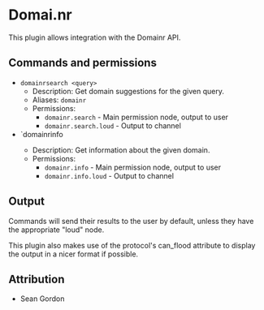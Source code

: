 Domai.nr
===========

This plugin allows integration with the Domainr API.

## Commands and permissions

* `domainrsearch <query>`
    * Description: Get domain suggestions for the given query.
    * Aliases: `domainr`
    * Permissions:
        * `domainr.search` - Main permission node, output to user
        * `domainr.search.loud` - Output to channel
* `domainrinfo <domain>
    * Description: Get information about the given domain.
    * Permissions:
        * `domainr.info` - Main permission node, output to user
        * `domainr.info.loud` - Output to channel

## Output

Commands will send their results to the user by default, unless they have the
appropriate "loud" node.

This plugin also makes use of the protocol's can_flood attribute to display the
output in a nicer format if possible.

## Attribution

* Sean Gordon
